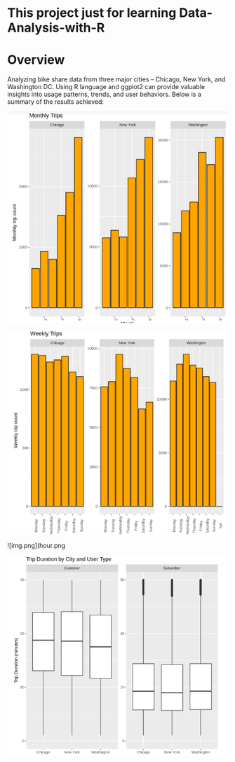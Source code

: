 # This project just for learning Data-Analysis-with-R

# Overview

Analyzing bike share data from three major cities – Chicago, New York, and Washington DC. 
Using R language and ggplot2 can provide valuable insights into usage patterns, trends, and user behaviors. 
Below is a summary of the results achieved:

![img.png](monthly.png)

![img.png](weekly.png)

![img.png](hour.png

![img.png](common_trip_from_start_to_end.png)